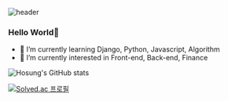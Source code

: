 ![header](https://capsule-render.vercel.app/api?type=waving&color=0:c2e59c,100:64b3f4&height=300&section=header&text=Hosung%20Ahn&fontColor=f7f5f5&fontSize=90)

### Hello World👋

- 🔭 I’m currently learning Django, Python, Javascript, Algorithm
- 🌱 I’m currently interested in Front-end, Back-end, Finance

![Hosung's GitHub stats](https://github-readme-stats.vercel.app/api?username=Hosung-Ahn&show_icons=true&theme=cobalt)


[![Solved.ac 프로필](http://mazassumnida.wtf/api/v2/generate_badge?boj=an3735297)](https://solved.ac/an3735297)
